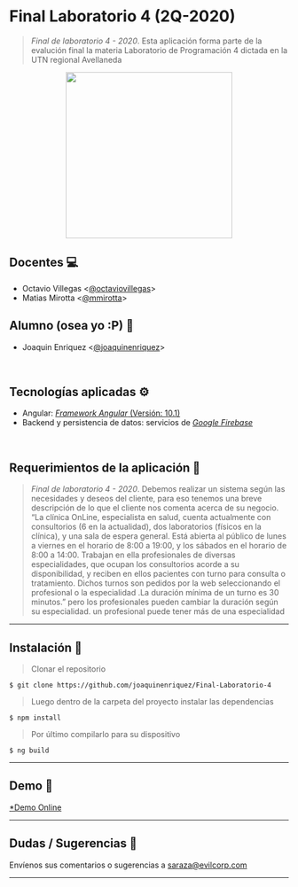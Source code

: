 # Final Laboratorio 4 (2Q-2020)

> *Final de laboratorio 4 - 2020*.
Esta aplicación forma parte de la evalución final la materia Laboratorio de Programación 4 dictada en la UTN regional Avellaneda 

<p align="center">
<img src="https://www.semanarioargentino.miami/sur/wp-content/uploads/sites/9/2020/02/LOGO-UTN-FRA.png" height="300">

## Docentes :computer:
* Octavio Villegas <[@octaviovillegas](https://github.com/octaviovillegas "Octavio Villegas")>
* Matias Mirotta <[@mmirotta](https://github.com/mmirotta "Matias Mirotta")>

## Alumno (osea yo :P) :rocket:
* Joaquin Enriquez <[@joaquinenriquez](https://github.com/joaquinenriquez "Joaquin Enriquez")>


<br />

## Tecnologías aplicadas :gear:
* Angular: [*Framework Angular* (Versión: 10.1)](https://angular.io/ "Angular")
* Backend y persistencia de datos: servicios de *[Google Firebase](https://firebase.google.com/ "Firebase")*
<br />

## Requerimientos de la aplicación :hammer:

> *Final de laboratorio 4 - 2020*. Debemos realizar un sistema según las necesidades y deseos del cliente, para eso tenemos una breve descripción de lo que el cliente nos comenta acerca de su negocio. “La clínica OnLine, especialista en salud,​ cuenta actualmente con consultorios (6 en la actualidad), dos laboratorios (físicos en la clínica), y una sala de espera general. Está abierta al público de lunes a viernes en el horario de 8:00 a 19:00, y los sábados en el horario de 8:00 a 14:00. Trabajan en ella profesionales de diversas especialidades, que ocupan los consultorios acorde a su disponibilidad, y reciben en ellos pacientes con turno para consulta o tratamiento. Dichos turnos son pedidos por la web seleccionando el profesional o la especialidad .La duración mínima de un turno es 30 minutos.” pero los profesionales pueden cambiar la duración según su especialidad. un profesional puede tener más de una especialidad
___
## Instalación :wrench:

> Clonar el repositorio

```shell
$ git clone https://github.com/joaquinenriquez/Final-Laboratorio-4
```

> Luego dentro de la carpeta del proyecto instalar las dependencias

```shell
$ npm install
```

> Por último compilarlo para su dispositivo

```shell
$ ng build
```

___
## Demo :basketball:

[*Demo Online](https://clinicaonline-utnfra.web.app "Demo")
___
## Dudas / Sugerencias :speech_balloon:
Envíenos sus comentarios o sugerencias a saraza@evilcorp.com
___